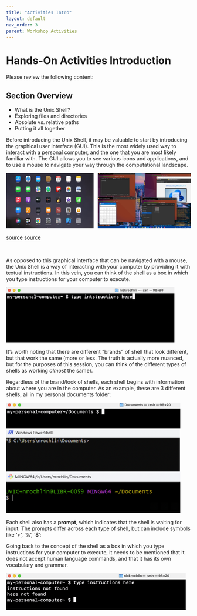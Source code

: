 ```yaml
---
title: "Activities Intro"
layout: default
nav_order: 3
parent: Workshop Activities
---
```



# Hands-On Activities Introduction

Please review the following content:


## Section Overview

-   What is the Unix Shell?
-   Exploring files and directories
-   Absolute vs. relative paths
-   Putting it all together

Before introducing the Unix Shell, it may be valuable to start by
introducing the graphical user interface (GUI). This is the most widely
used way to interact with a personal computer, and the one that you are
most likely familiar with. The GUI allows you to see various icons and
applications, and to use a mouse to navigate your way through the
computational landscape.

![](images/gui.png)

[source](https://learn.microsoft.com/en-us/windows/wsl/tutorials/gui-apps)
[source](https://www.makeuseof.com/how-to-open-mac-apps/)

<br> 

As opposed to this graphical interface that can be navigated with a
mouse, the Unix Shell is a way of interacting with your computer by
providing it with textual instructions. In this vein, you can think of
the shell as a box in which you type instructions for your computer to
execute.

<img src="images/shell-1.png" height="150" />

<br>

It’s worth noting that there are different “brands” of shell that look
different, but that work the same (more or less. The truth is actually
more nuanced, but for the purposes of this session, you can think of the
different types of shells as working *almost* the same).

Regardless of the brand/look of shells, each shell begins with information about where you
are in the computer. As an example, these are 3 different shells, all in
my personal documents folder:

<img src="images/shell-brands.png" height="300" />

<br>

Each shell also has a **prompt**, which indicates that the shell is
waiting for input. The prompts differ across each type of shell, but can
include symbols like ‘>’, ‘%’, ‘$’:

Going back to the concept of the shell as a box in which you type
instructions for your computer to execute, it needs to be mentioned that
it does not accept human language commands, and that it has its own
vocabulary and grammar.

<img src="images/instructions.png" height="100" />



<br>

